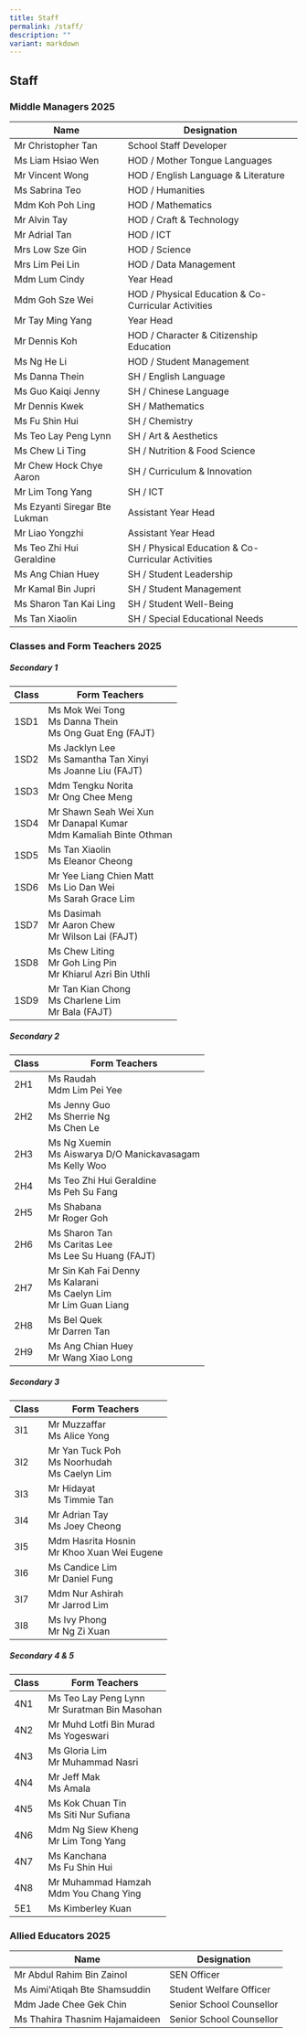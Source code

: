 ```yaml
---
title: Staff
permalink: /staff/
description: ""
variant: markdown
---
```

## Staff

### Middle Managers 2025

| Name  | Designation |
|---|---|
| Mr Christopher Tan | School Staff Developer |
| Ms Liam Hsiao Wen | HOD / Mother Tongue Languages |
| Mr Vincent Wong | HOD / English Language &amp; Literature |
| Ms Sabrina Teo | HOD / Humanities |
| Mdm Koh Poh Ling | HOD / Mathematics |
| Mr Alvin Tay | HOD / Craft &amp; Technology |
| Mr Adrial Tan | HOD / ICT |
| Mrs Low Sze Gin | HOD / Science |
| Mrs Lim Pei Lin | HOD / Data Management |
| Mdm Lum Cindy | Year Head |
| Mdm Goh Sze Wei | HOD / Physical Education &amp; Co-Curricular Activities |
| Mr Tay Ming Yang | Year Head |
| Mr Dennis Koh | HOD / Character &amp; Citizenship Education |
| Ms Ng He Li | HOD / Student Management |
| Ms Danna Thein | SH / English Language |
| Ms Guo Kaiqi Jenny | SH / Chinese Language |
| Mr Dennis Kwek | SH / Mathematics |
| Ms Fu Shin Hui | SH / Chemistry |
| Ms Teo Lay Peng Lynn | SH / Art &amp; Aesthetics |
| Ms Chew Li Ting | SH / Nutrition &amp; Food Science |
| Mr Chew Hock Chye Aaron | SH / Curriculum &amp; Innovation |
| Mr Lim Tong Yang | SH / ICT |
| Ms Ezyanti Siregar Bte Lukman | Assistant Year Head |
| Mr Liao Yongzhi | Assistant Year Head |
| Ms Teo Zhi Hui Geraldine | SH / Physical Education &amp; Co-Curricular Activities |
| Ms Ang Chian Huey | SH / Student Leadership |
| Mr Kamal Bin Jupri | SH / Student Management |
| Ms Sharon Tan Kai Ling | SH / Student Well-Being |
| Ms Tan Xiaolin | SH / Special Educational Needs |

### Classes and Form Teachers 2025

##### Secondary 1

| Class | Form Teachers |
|---|---|
| 1SD1 | Ms Mok Wei Tong<br>Ms Danna Thein<br>Ms Ong Guat Eng (FAJT) |
| 1SD2 | Ms Jacklyn Lee<br>Ms Samantha Tan Xinyi<br>Ms Joanne Liu (FAJT) |
| 1SD3 | Mdm Tengku Norita<br>Mr Ong Chee Meng |
| 1SD4 | Mr Shawn Seah Wei Xun<br>Mr Danapal Kumar<br>Mdm Kamaliah Binte Othman|
| 1SD5 | Ms Tan Xiaolin<br>Ms Eleanor Cheong |
| 1SD6 | Mr Yee Liang Chien Matt<br>Ms Lio Dan Wei<br>Ms Sarah Grace Lim |
| 1SD7 | Ms Dasimah<br>Mr Aaron Chew<br>Mr Wilson Lai (FAJT)|
| 1SD8 | Ms Chew Liting<br>Mr Goh Ling Pin<br>Mr Khiarul Azri Bin Uthli|
| 1SD9 | Mr Tan Kian Chong<br>Ms Charlene Lim<br> Mr Bala (FAJT)|

##### Secondary 2

| Class | Form Teachers |
|---|---|
| 2H1 | Ms Raudah<br>Mdm Lim Pei Yee |
| 2H2 | Ms Jenny Guo<br>Ms Sherrie Ng<br>Ms Chen Le |
| 2H3 | Ms Ng Xuemin<br>Ms Aiswarya D/O Manickavasagam<br>Ms Kelly Woo |
| 2H4 | Ms Teo Zhi Hui Geraldine<br>Ms Peh Su Fang |
| 2H5 | Ms Shabana<br>Mr Roger Goh |
| 2H6 | Ms Sharon Tan<br>Ms Caritas Lee<br>Ms Lee Su Huang (FAJT) |
| 2H7 | Mr Sin Kah Fai Denny<br>Ms Kalarani<br>Ms Caelyn Lim<br>Mr Lim Guan Liang |
| 2H8 | Ms Bel Quek<br>Mr Darren Tan |
| 2H9 | Ms Ang Chian Huey<br>Mr Wang Xiao Long |

##### Secondary 3

| Class | Form Teachers |
|---|---|
| 3I1 |Mr Muzzaffar<br>Ms Alice Yong |
| 3I2 |Mr Yan Tuck Poh<br>Ms Noorhudah<br>Ms Caelyn Lim |
| 3I3 |Mr Hidayat<br>Ms Timmie Tan |
| 3I4 |Mr Adrian Tay<br>Ms Joey Cheong |
| 3I5 |Mdm Hasrita Hosnin<br>Mr Khoo Xuan Wei Eugene |
| 3I6 |Ms Candice Lim<br>Mr Daniel Fung |
| 3I7 |Mdm Nur Ashirah<br>Mr Jarrod Lim |
| 3I8 |Ms Ivy Phong<br>Mr Ng Zi Xuan |

##### Secondary 4 &amp; 5

| Class | Form Teachers |
|---|---|
| 4N1 | Ms Teo Lay Peng Lynn<br>Mr Suratman Bin Masohan |
| 4N2 | Mr Muhd Lotfi Bin Murad<br>Ms Yogeswari |
| 4N3 | Ms Gloria Lim<br>Mr Muhammad Nasri |
| 4N4 | Mr Jeff Mak<br>Ms Amala |
| 4N5 | Ms Kok Chuan Tin<br>Ms Siti Nur Sufiana |
| 4N6 | Mdm Ng Siew Kheng<br>Mr Lim Tong Yang |
| 4N7 | Ms Kanchana<br>Ms Fu Shin Hui |
| 4N8 | Mr Muhammad Hamzah<br>Mdm You Chang Ying |
| 5E1 |Ms Kimberley Kuan |

### Allied Educators 2025

| Name | Designation |
|---|---|
| Mr Abdul Rahim Bin Zainol<br> | SEN Officer<br> |
| Ms Aimi'Atiqah Bte Shamsuddin | Student Welfare Officer<br> |
| Mdm Jade Chee Gek Chin<br>| Senior School Counsellor<br> |
| Ms Thahira Thasnim Hajamaideen<br> | Senior School Counsellor<br> |
